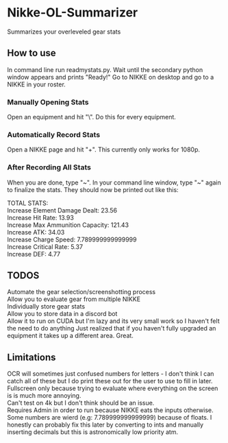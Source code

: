 # Nikke-OL-Summarizer
 Summarizes your overleveled gear stats

## How to use
 In command line run readmystats.py. Wait until the secondary python window appears and prints "Ready!" Go to NIKKE on desktop and go to a NIKKE in your roster. 
### Manually Opening Stats
 Open an equipment and hit "\\". Do this for every equipment. 
### Automatically Record Stats
 Open a NIKKE page and hit "+". This currently only works for 1080p.
### After Recording All Stats
 When you are done, type "\~". In your command line window, type "\~" again to finalize the stats.
 They should now be printed out like this:

  TOTAL STATS:\
  Increase Element Damage Dealt: 23.56\
  Increase Hit Rate: 13.93\
  Increase Max Ammunition Capacity: 121.43\
  Increase ATK: 34.03 \
  Increase Charge Speed: 7.789999999999999\
  Increase Critical Rate: 5.37\
  Increase DEF: 4.77

## TODOS
 Automate the gear selection/screenshotting process\
 Allow you to evaluate gear from multiple NIKKE\
 Individually store gear stats\
 Allow you to store data in a discord bot\
 Allow it to run on CUDA but I'm lazy and its very small work so I haven't felt the need to do anything
 Just realized that if you haven't fully upgraded an equipment it takes up a different area. Great.

## Limitations
  OCR will sometimes just confused numbers for letters - I don't think I can catch all of these but I do print these out for the user to use to fill in later.\
  Fullscreen only because trying to evaluate where everything on the screen is is much more annoying.\
  Can't test on 4k but I don't think should be an issue.\
  Requires Admin in order to run because NIKKE eats the inputs otherwise.\
  Some numbers are wierd (e.g: 7.789999999999999) because of floats. I honestly can probably fix this later by converting to ints and manually inserting decimals but this is astronomically low priority atm. 
